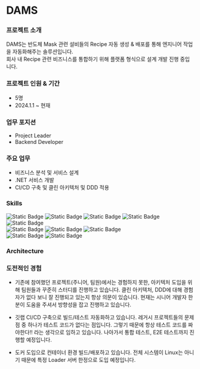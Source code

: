 # DAMS
### 프로젝트 소개
DAMS는 반도체 Mask 관련 설비들의 Recipe 자동 생성 & 배포를 통해 엔지니어 작업을 자동화해주는 솔루션입니다.  
회사 내 Recipe 관련 비즈니스를 통합하기 위해 플랫폼 형식으로 설계 개발 진행 중입니다.

### 프로젝트 인원 & 기간
- 5명
- 2024.1.1 ~ 현재

### 업무 포지션
- Project Leader
- Backend Developer

### 주요 업무
- 비즈니스 분석 및 서비스 설계
- .NET 서비스 개발
- CI/CD 구축 및 클린 아키텍처 및 DDD 적용

### Skills
![Static Badge](https://img.shields.io/badge/csharp-512BD4)
![Static Badge](https://img.shields.io/badge/.NET-5C2D91)
![Static Badge](https://img.shields.io/badge/javascript-F7DF1E)
![Static Badge](https://img.shields.io/badge/react-61DAFB)
![Static Badge](https://img.shields.io/badge/oracle-F80000)  
![Static Badge](https://img.shields.io/badge/windows-0078D4)
![Static Badge](https://img.shields.io/badge/ubuntu-E95420)
![Static Badge](https://img.shields.io/badge/docker-2496ED)  
![Static Badge](https://img.shields.io/badge/gitlab-FC6D26)
![Static Badge](https://img.shields.io/badge/monday-E40521)

### Architecture

### 도전적인 경험
- 기존에 참여했던 프로젝트(주니어, 팀원)에서는 경험하지 못한, 아키텍처 도입을 위해 팀원들과 꾸준히 스터디를 진행하고 있습니다. 클린 아키텍처, DDD에 대해 경험자가 없다 보니 잘 진행되고 있는지 항상 의문이 있습니다. 현재는 시니어 개발자 한 분이 도움을 주셔서 방향성을 잡고 진행하고 있습니다.

- 깃랩 CI/CD 구축으로 빌드/테스트 자동화하고 있습니다. 레거시 프로젝트들의 문제점 중 하나가 테스트 코드가 없다는 점입니다. 그렇기 때문에 항상 테스트 코드를 짜야한다!! 라는 생각으로 임하고 있습니다. 나아가서 통합 테스트, E2E 테스트까지 진행할 예정입니다.

- 도커 도입으로 컨테이너 환경 빌드/배포하고 있습니다. 전체 시스템이 Linux는 아니기 때문에 특정 Loader 서버 한정으로 도입 예정입니다.
